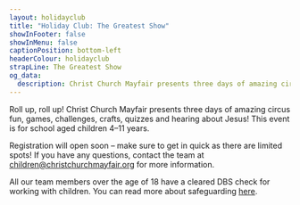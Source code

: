 ```yaml
---
layout: holidayclub
title: "Holiday Club: The Greatest Show"
showInFooter: false
showInMenu: false
captionPosition: bottom-left
headerColour: holidayclub
strapLine: The Greatest Show
og_data:
  description: Christ Church Mayfair presents three days of amazing circus fun, games, challenges, crafts, quizzes and hearing about Jesus! This event is for school aged children 4–11 years.
---
```


Roll up, roll up! Christ Church Mayfair presents three days of amazing circus fun, games, challenges, crafts, quizzes and hearing about Jesus! This event is for school aged children 4–11 years.

Registration will open soon – make sure to get in quick as there are limited spots! If you have any questions, contact the team at <children@christchurchmayfair.org> for more information.

All our team members over the age of 18 have a cleared DBS check for working with children. You can read more about safeguarding [here](/safeguarding).

